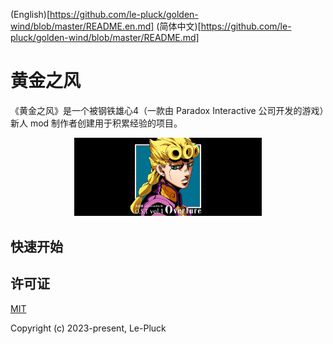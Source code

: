 (English)[https://github.com/le-pluck/golden-wind/blob/master/README.en.md] (简体中文)[https://github.com/le-pluck/golden-wind/blob/master/README.md]

# 黄金之风
《黄金之风》是一个被钢铁雄心4（一款由 Paradox Interactive 公司开发的游戏）新人 mod 制作者创建用于积累经验的项目。

<p align="center">
  <a target="_blank" href="https://github.com/le-pluck/golden-wind">
  <img alt="模组横幅" src="https://github.com/le-pluck/golden-wind/blob/master/thumbnail.png" width="300">
  </a>
</p>

## 快速开始

## 许可证

[MIT](https://opensource.org/licenses/MIT)

Copyright (c) 2023-present, Le-Pluck